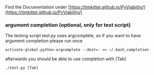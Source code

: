 

Find the Documentation under [https://timkittel.github.io/PyViability/](https://timkittel.github.io/PyViability/)

### argument completion (optional, only for test script)

The testing script test.py uses argcomplete, so if you want to have argument completion please run once

    activate-global-python-argcomplete --dest=- >> ~/.bash_completion

afterwards you should be able to use completion with [Tab]

    ./test.py [Tab]

